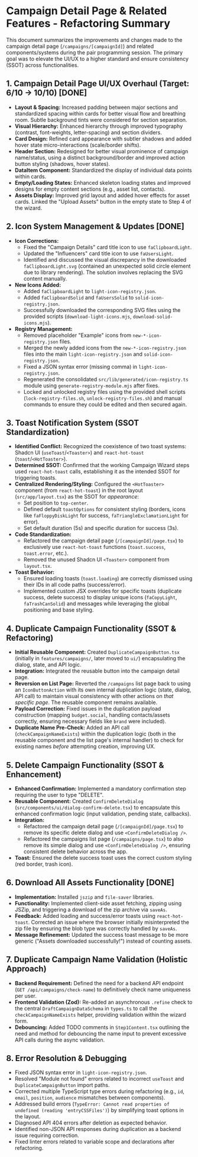 # Campaign Detail Page & Related Features - Refactoring Summary

This document summarizes the improvements and changes made to the campaign detail page (`/campaigns/[campaignId]`) and related components/systems during the pair programming session. The primary goal was to elevate the UI/UX to a higher standard and ensure consistency (SSOT) across functionalities.

## 1. Campaign Detail Page UI/UX Overhaul (Target: 6/10 -> 10/10) [DONE]

- **Layout & Spacing:** Increased padding between major sections and standardized spacing within cards for better visual flow and breathing room. Subtle background tints were considered for section separation.
- **Visual Hierarchy:** Enhanced hierarchy through improved typography (contrast, font-weights, letter-spacing) and section dividers.
- **Card Design:** Refined card appearance with subtler shadows and added hover state micro-interactions (scale/border shifts).
- **Header Section:** Redesigned for better visual prominence of campaign name/status, using a distinct background/border and improved action button styling (shadows, hover states).
- **DataItem Component:** Standardized the display of individual data points within cards.
- **Empty/Loading States:** Enhanced skeleton loading states and improved designs for empty content sections (e.g., asset list, contacts).
- **Assets Display:** Improved grid layout and added hover effects for asset cards. Linked the "Upload Assets" button in the empty state to Step 4 of the wizard.

## 2. Icon System Management & Updates [DONE]

- **Icon Corrections:**
  - Fixed the "Campaign Details" card title icon to use `faClipboardLight`.
  - Updated the "Influencers" card title icon to use `faUsersLight`.
  - Identified and discussed the visual discrepancy in the downloaded `faClipboardLight.svg` (contained an unexpected solid circle element due to library rendering). The solution involves replacing the SVG content manually.
- **New Icons Added:**
  - Added `faClipboardLight` to `light-icon-registry.json`.
  - Added `faClipboardSolid` and `faUsersSolid` to `solid-icon-registry.json`.
  - Successfully downloaded the corresponding SVG files using the provided scripts (`download-light-icons.mjs`, `download-solid-icons.mjs`).
- **Registry Management:**
  - Removed placeholder "Example" icons from `new-*-icon-registry.json` files.
  - Merged the newly added icons from the `new-*-icon-registry.json` files into the main `light-icon-registry.json` and `solid-icon-registry.json`.
  - Fixed a JSON syntax error (missing comma) in `light-icon-registry.json`.
  - Regenerated the consolidated `src/lib/generated/icon-registry.ts` module using `generate-registry-module.mjs` after fixes.
  - Locked and unlocked registry files using the provided shell scripts (`lock-registry-files.sh`, `unlock-registry-files.sh`) and manual commands to ensure they could be edited and then secured again.

## 3. Toast Notification System (SSOT Standardization)

- **Identified Conflict:** Recognized the coexistence of two toast systems: Shadcn UI (`useToast`/`<Toaster>`) and `react-hot-toast` (`toast`/`<HotToaster>`).
- **Determined SSOT:** Confirmed that the working Campaign Wizard steps used `react-hot-toast` calls, establishing it as the intended SSOT for triggering toasts.
- **Centralized Rendering/Styling:** Configured the `<HotToaster>` component (from `react-hot-toast`) in the root layout (`src/app/layout.tsx`) as the SSOT for _appearance_:
  - Set position to `top-center`.
  - Defined default `toastOptions` for consistent styling (borders, icons like `faFloppyDiskLight` for success, `faTriangleExclamationLight` for error).
  - Set default duration (5s) and specific duration for success (3s).
- **Code Standardization:**
  - Refactored the campaign detail page (`/[campaignId]/page.tsx`) to exclusively use `react-hot-toast` functions (`toast.success`, `toast.error`, etc.).
  - Removed the unused Shadcn UI `<Toaster>` component from `layout.tsx`.
- **Toast Behavior:**
  - Ensured loading toasts (`toast.loading`) are correctly dismissed using their IDs in all code paths (success/error).
  - Implemented custom JSX overrides for specific toasts (duplicate success, delete success) to display unique icons (`faCopyLight`, `faTrashCanSolid`) and messages while leveraging the global positioning and base styling.

## 4. Duplicate Campaign Functionality (SSOT & Refactoring)

- **Initial Reusable Component:** Created `DuplicateCampaignButton.tsx` (initially in `features/campaigns/`, later moved to `ui/`) encapsulating the dialog, state, and API logic.
- **Integration:** Integrated the reusable button into the campaign detail page.
- **Reversion on List Page:** Reverted the `/campaigns` list page back to using an `IconButtonAction` with its own internal duplication logic (state, dialog, API call) to maintain visual consistency with other actions on _that specific page_. The reusable component remains available.
- **Payload Correction:** Fixed issues in the duplication payload construction (mapping `budget.social`, handling contacts/assets correctly, ensuring necessary fields like `brand` were included).
- **Duplicate Name Pre-Check:** Added an API call (`checkCampaignNameExists`) within the duplication logic (both in the reusable component and the list page's internal handler) to check for existing names _before_ attempting creation, improving UX.

## 5. Delete Campaign Functionality (SSOT & Enhancement)

- **Enhanced Confirmation:** Implemented a mandatory confirmation step requiring the user to type "DELETE".
- **Reusable Component:** Created `ConfirmDeleteDialog` (`src/components/ui/dialog-confirm-delete.tsx`) to encapsulate this enhanced confirmation logic (input validation, pending state, callbacks).
- **Integration:**
  - Refactored the campaign detail page (`/[campaignId]/page.tsx`) to remove its specific delete dialog and use `<ConfirmDeleteDialog />`.
  - Refactored the campaigns list page (`/campaigns/page.tsx`) to also remove its simple dialog and use `<ConfirmDeleteDialog />`, ensuring consistent delete behavior across the app.
- **Toast:** Ensured the delete success toast uses the correct custom styling (red border, trash icon).

## 6. Download All Assets Functionality [DONE]

- **Implementation:** Installed `jszip` and `file-saver` libraries.
- **Functionality:** Implemented client-side asset fetching, zipping using JSZip, and triggering a download of the zip archive via `saveAs`.
- **Feedback:** Added loading and success/error toasts using `react-hot-toast`. Corrected an issue where the browser initially misinterpreted the zip file by ensuring the blob type was correctly handled by `saveAs`.
- **Message Refinement:** Updated the success toast message to be more generic ("Assets downloaded successfully!") instead of counting assets.

## 7. Duplicate Campaign Name Validation (Holistic Approach)

- **Backend Requirement:** Defined the need for a backend API endpoint (`GET /api/campaigns/check-name`) to definitively check name uniqueness per user.
- **Frontend Validation (Zod):** Re-added an asynchronous `.refine` check to the central `DraftCampaignDataSchema` in `types.ts` to call the `checkCampaignNameExists` helper, providing validation within the wizard form.
- **Debouncing:** Added TODO comments in `Step1Content.tsx` outlining the need and method for debouncing the name input to prevent excessive API calls during the async validation.

## 8. Error Resolution & Debugging

- Fixed JSON syntax error in `light-icon-registry.json`.
- Resolved "Module not found" errors related to incorrect `useToast` and `DuplicateCampaignButton` import paths.
- Corrected multiple TypeScript type errors during refactoring (e.g., `id`, `email`, `position`, `audience` mismatches between components).
- Addressed build errors (`TypeError: Cannot read properties of undefined (reading 'entryCSSFiles')`) by simplifying toast options in the layout.
- Diagnosed API 404 errors after deletion as expected behavior.
- Identified non-JSON API responses during duplication as a backend issue requiring correction.
- Fixed linter errors related to variable scope and declarations after refactoring.
